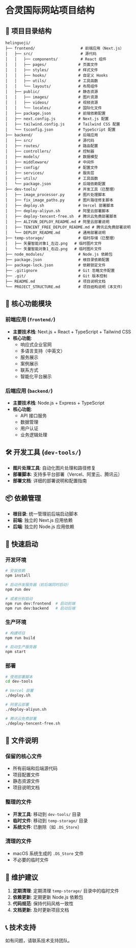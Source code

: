 # 合灵国际网站项目结构

## 📁 项目目录结构

```
helinguoji/
├── frontend/                    # 前端应用（Next.js）
│   ├── src/                     # 源代码
│   │   ├── components/          # React 组件
│   │   ├── pages/              # 页面文件
│   │   ├── styles/             # 样式文件
│   │   ├── hooks/              # 自定义 Hooks
│   │   ├── utils/              # 工具函数
│   │   └── layouts/            # 布局组件
│   ├── public/                 # 静态资源
│   │   ├── images/             # 图片资源
│   │   ├── videos/             # 视频资源
│   │   └── locales/            # 国际化文件
│   ├── package.json            # 前端依赖配置
│   ├── next.config.js          # Next.js 配置
│   ├── tailwind.config.js      # Tailwind CSS 配置
│   └── tsconfig.json           # TypeScript 配置
├── backend/                    # 后端应用
│   ├── src/                    # 源代码
│   ├── routes/                 # 路由配置
│   ├── controllers/            # 控制器
│   ├── models/                 # 数据模型
│   ├── middleware/             # 中间件
│   ├── config/                 # 配置文件
│   ├── services/               # 服务层
│   ├── utils/                  # 工具函数
│   └── package.json            # 后端依赖配置
├── dev-tools/                  # 开发工具（已整理）
│   ├── image_processor.py      # 图片处理脚本
│   ├── fix_image_paths.py      # 图片路径修复脚本
│   ├── deploy.sh               # Vercel 部署脚本
│   ├── deploy-aliyun.sh        # 阿里云部署脚本
│   ├── deploy-tencent-free.sh  # 腾讯云免费部署脚本
│   ├── ALIYUN_DEPLOY_README.md # 阿里云部署说明
│   ├── TENCENT_FREE_DEPLOY_README.md # 腾讯云免费部署说明
│   └── DEPLOY_README.md        # 通用部署说明
├── temp-storage/               # 临时存储（已整理）
│   ├── 矢量智能对象1_左边.png   # 临时图片文件
│   └── 矢量智能对象1_右边.png   # 临时图片文件
├── node_modules/               # Node.js 依赖包
├── package.json                # 根目录依赖配置
├── package-lock.json           # 依赖锁定文件
├── .gitignore                  # Git 忽略文件配置
├── .git/                       # Git 版本控制
├── README.md                   # 项目说明文档
└── PROJECT_STRUCTURE.md        # 项目结构说明（本文件）
```

## 🎯 核心功能模块

### 前端应用 (`frontend/`)
- **主要技术栈**: Next.js + React + TypeScript + Tailwind CSS
- **核心功能**: 
  - 响应式企业官网
  - 多语言支持（中英文）
  - 服务展示
  - 案例展示
  - 联系方式
  - 智能化平台展示

### 后端应用 (`backend/`)
- **主要技术栈**: Node.js + Express + TypeScript
- **核心功能**:
  - API 接口服务
  - 数据管理
  - 用户认证
  - 业务逻辑处理

## 🛠️ 开发工具 (`dev-tools/`)
- **图片处理工具**: 自动化图片处理和路径修复
- **部署脚本**: 支持多平台部署（Vercel、阿里云、腾讯云）
- **部署文档**: 详细的部署说明和配置指南

## 📦 依赖管理
- **根目录**: 统一管理前后端启动脚本
- **前端**: 独立的 Next.js 应用依赖
- **后端**: 独立的 Node.js 应用依赖

## 🚀 快速启动

### 开发环境
```bash
# 安装依赖
npm install

# 启动开发服务器（前后端同时启动）
npm run dev

# 或者分别启动
npm run dev:frontend  # 启动前端
npm run dev:backend   # 启动后端
```

### 生产环境
```bash
# 构建项目
npm run build

# 启动生产服务器
npm start
```

### 部署
```bash
# 使用部署脚本
cd dev-tools

# Vercel 部署
./deploy.sh

# 阿里云部署
./deploy-aliyun.sh

# 腾讯云免费部署
./deploy-tencent-free.sh
```

## 📝 文件说明

### 保留的核心文件
- 所有前端和后端源代码
- 项目配置文件
- 静态资源文件
- 项目说明文档

### 整理的文件
- **开发工具**: 移动到 `dev-tools/` 目录
- **临时文件**: 移动到 `temp-storage/` 目录
- **系统文件**: 已删除（如 `.DS_Store`）

### 清理的文件
- macOS 系统生成的 `.DS_Store` 文件
- 不必要的临时文件

## 🔧 维护建议

1. **定期清理**: 定期清理 `temp-storage/` 目录中的临时文件
2. **依赖更新**: 定期更新 Node.js 依赖包
3. **代码规范**: 保持代码风格一致性
4. **文档更新**: 及时更新项目文档

## 📞 技术支持

如有问题，请联系技术支持团队。 